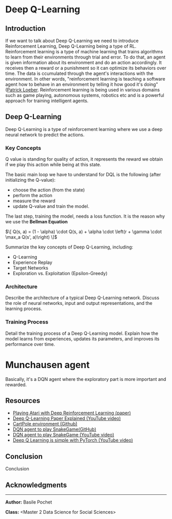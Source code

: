 # Deep Q-Learning

## Introduction

If we want to talk about Deep Q-Learning we need to introduce Reinforcement Learning, Deep Q-Learning being a type of RL.
Reinforcement learning is a type of machine learning that trains algorithms to learn from their environments through trial and error. To do that, an agent is given information about its environment and do an action accordingly. It receives then a reward or a punishment so it can optimize its behaviors over time. The data is ccumulated through the agent's interactions with the environment. In other words, "reinforcement learning is teaching a software agent how to behave in an environment by telling it how good it's doing" ([Patrick Loeber](https://www.youtube.com/watch?v=L8ypSXwyBds).
Reinforcement learning is being used in various domains such as game playing, autonomous systems, robotics etc and is a powerful approach for training intelligent agents.

## Deep Q-Learning

Deep Q-Learning is a type of reinforcement learning where we use a deep neural network to predict the actions. 

### Key Concepts

Q value is standing for quality of action, it represents the reward we obtain if we play this action while being at this state. 

The basic main loop we have to understand for DQL is the following (after initializing the Q-value): 

- choose the action (from the state)
- perform the action
- measure the reward
- update Q-value and train the model.

The last step, training the model, needs a loss function. It is the reason why we use the **Bellman Equation**

$\[ Q(s, a) = (1 - \alpha) \cdot Q(s, a) + \alpha \cdot \left(r + \gamma \cdot \max_a Q(s', a)\right) \]$

Summarize the key concepts of Deep Q-Learning, including:

- Q-Learning
- Experience Replay
- Target Networks
- Exploration vs. Exploitation (Epsilon-Greedy)

### Architecture

Describe the architecture of a typical Deep Q-Learning network. Discuss the role of neural networks, input and output representations, and the learning process.

### Training Process

Detail the training process of a Deep Q-Learning model. Explain how the model learns from experiences, updates its parameters, and improves its performance over time.

# Munchausen agent

Basically, it's a DQN agent where the exploratory part is more important and rewarded. 

## Resources

- [Playing Atari with Deep Reinforcement Learning (paper)](https://arxiv.org/abs/1312.5602)
- [Deep Q-Learning Paper Explained (YouTube video)](https://www.youtube.com/watch?v=nOBm4aYEYR4&ab_channel=YannicKilcher)
- [CartPole environment (Github)](https://github.com/openai/gym/blob/master/gym/envs/classic_control/cartpole.py)
- [DQN agent to play SnakeGame(GitHub)](https://github.com/patrickloeber/snake-ai-pytorch/blob/main/snake_game_human.py )
- [DQN agent to play SnakeGame (YouTube video)](https://www.youtube.com/watch?v=L8ypSXwyBds)
- [Deep Q Learning is simple with PyTorch (YouTube video)](https://www.youtube.com/watch?v=wc-FxNENg9U) 

## Conclusion

Conclusion

## Acknowledgments


---

**Author:**
Basile Pochet

**Class:**
<Master 2 Data Science for Social Sciences>
